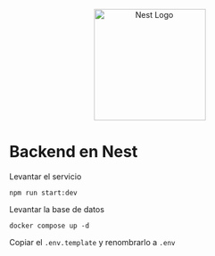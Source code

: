 <p align="center">
  <a href="http://nestjs.com/" target="blank"><img src="https://nestjs.com/img/logo-small.svg" width="200" alt="Nest Logo" /></a>
</p>

# Backend en Nest

Levantar el servicio

```
npm run start:dev
```

Levantar la base de datos

```
docker compose up -d
```

Copiar el `.env.template` y renombrarlo a `.env`
